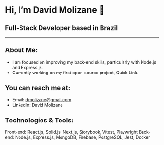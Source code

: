 # Hi, I’m David Molizane 🤟
## Full-Stack Developer based in Brazil
----
## About Me:
- I am focused on improving my back-end skills, particularly with Node.js and Express.js.
- Currently working on my first open-source project, Quick Link.
## You can reach me at:
- Email: dmolizane@gmail.com
- LinkedIn: David Molizane
## Technologies & Tools:
Front-end: React.js, Solid.js, Next.js, Storybook, Vitest, Playwright
Back-end: Node.js, Express.js, MongoDB, Firebase, PostgreSQL, Jest, Docker
